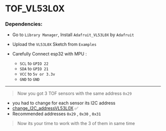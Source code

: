 # TOF_VL53L0X

### Dependencies:

- Go to `Library Manager`, Install `Adafruit_VL53L0X` by `Adafruit`

- Upload the `VL53L0X` Sketch from `Examples`

- Carefully Connect esp32 with MPU :
    - `SCL` to `GPIO 22`
    - `SDA` to `GPIO 21`
    - `VCC` to `5v or 3.3v`
    - `GND` to `GND`

----

> Now you got 3 TOF sensors with the same address `0x29`
- you had to change for each sensor its I2C address
-  [change_I2C_addressVL53L0X](./change_I2C_addressVL53L0X/change_I2C_addressVL53L0X.ino) ✅
 - Recommended addresses `0x29` , `0x30` , `0x31`
> Now its your time to work with the 3 of them in same time

